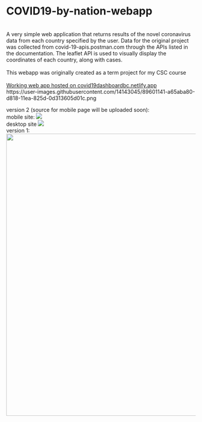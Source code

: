 # COVID19-by-nation-webapp
<Br/>
A very simple web application that returns results of the novel coronavirus data from each country specified by the user. Data for the original project was collected from covid-19-apis.postman.com through the APIs listed in the documentation. The leaflet API is used to visually display the coordinates of each country, along with cases.<Br/>
<Br/>
This webapp was originally created as a term project for my CSC course<Br/>
<Br/>
 <a href="https://covid19dashboardbc.netlify.app">Working web app hosted on covid19dashboardbc.netlify.app</a> 
<Br/>
https://user-images.githubusercontent.com/14143045/89601141-a65aba80-d818-11ea-825d-0d313605d01c.png

version 2 (source for mobile page will be uploaded soon):
<Br/>
mobile site:
<img src="https://user-images.githubusercontent.com/14143045/89601141-a65aba80-d818-11ea-825d-0d313605d01c.png">
<Br/>
desktop site
<img src="https://user-images.githubusercontent.com/14143045/85275669-807a8180-b435-11ea-9ef8-15676112c5e0.png">
<Br/>
version 1:
<Br/>
<img src="https://user-images.githubusercontent.com/14143045/79957009-d2069000-8435-11ea-8f8e-e276e44cb751.png" width="750">
